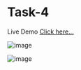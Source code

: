 # Task-4

Live Demo [Click here...](https://vipul1432.github.io/Internship-Tasks/Task-4/)

![image](https://user-images.githubusercontent.com/81670997/176985547-f3d1ef49-fb0d-4ce5-a543-c6e89d37a249.png)

![image](https://user-images.githubusercontent.com/81670997/176985559-5be476e8-6135-4859-811d-0143cb12d047.png)


